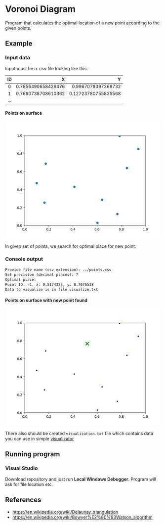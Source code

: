 # Voronoi Diagram
Program that calculates the optimal location of a new point according to the given points.

## Example
### Input data
Input must be a .csv file looking like this.

| ID | X | Y |
|:--:|--:|--:|
|0   |0.7856490658429476|0.9967078397368732|
|1   |0.7690738708610362|0.12723780755835568|
|...|

#### Points on surface

![Points on surface](points.png)

In given set of points, we search for optimal place for new point. 

### Console output

```
Provide file name (csv extension): ../points.csv
Set precision (decimal places): 7
Optimal place:
Point ID: -1, x: 0.5174322, y: 0.7676538
Data to visualize is in file visualize.txt
```

#### Points on surface with new point found

![Points on surface with new point found](new_points.png)

There also should be created ```visualization.txt``` file which contains data you can use in simple [visualizator](https://github.com/Dar3cz3Q/voronoi-diagram-visualizator)

## Running program
### Visual Studio
Download repository and just run **Local Windows Debugger**. Program will ask for file location etc.

## References
* https://en.wikipedia.org/wiki/Delaunay_triangulation
* https://en.wikipedia.org/wiki/Bowyer%E2%80%93Watson_algorithm
